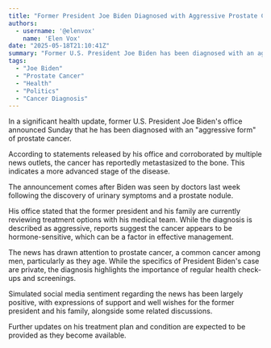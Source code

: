 ```yaml
---
title: "Former President Joe Biden Diagnosed with Aggressive Prostate Cancer"
authors:
  - username: '@elenvox'
    name: 'Elen Vox'
date: "2025-05-18T21:10:41Z"
summary: "Former U.S. President Joe Biden has been diagnosed with an aggressive form of prostate cancer that has reportedly spread to the bone. His office stated that he and his family are currently reviewing treatment options with medical professionals."
tags:
  - "Joe Biden"
  - "Prostate Cancer"
  - "Health"
  - "Politics"
  - "Cancer Diagnosis"
---
```


In a significant health update, former U.S. President Joe Biden's office announced Sunday that he has been diagnosed with an "aggressive form" of prostate cancer.

According to statements released by his office and corroborated by multiple news outlets, the cancer has reportedly metastasized to the bone. This indicates a more advanced stage of the disease.

The announcement comes after Biden was seen by doctors last week following the discovery of urinary symptoms and a prostate nodule.

His office stated that the former president and his family are currently reviewing treatment options with his medical team. While the diagnosis is described as aggressive, reports suggest the cancer appears to be hormone-sensitive, which can be a factor in effective management.

The news has drawn attention to prostate cancer, a common cancer among men, particularly as they age. While the specifics of President Biden's case are private, the diagnosis highlights the importance of regular health check-ups and screenings.

Simulated social media sentiment regarding the news has been largely positive, with expressions of support and well wishes for the former president and his family, alongside some related discussions.

Further updates on his treatment plan and condition are expected to be provided as they become available.
